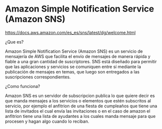 # Amazon Simple Notification Service (Amazon SNS)

https://docs.aws.amazon.com/es_es/sns/latest/dg/welcome.html

¿Que es?

Amazon Simple Notification Service (Amazon SNS) es un servicio de mensajería de AWS que facilita el envío de mensajes de manera rápida y fiable a una gran cantidad de suscriptores. SNS está diseñado para permitir que las aplicaciones y servicios se comuniquen entre sí mediante la publicación de mensajes en temas, que luego son entregados a las suscripciones correspondientes.

¿Como funciona?

Amazon SNS es un servidor de subscripcion publica lo que quiere decir es que manda mensajes a los servicios o elementos que estén subscritos al servicio, por ejemplo el anfitrion de una fiesta de cumpleaños que tiene una lista de invitados el cual envía las invitaciones o en el caso de amazon el anfitrion tiene una lista de ayudantes a los cuales manda mensaje para que procesen y hagan algo cuando lo reciban.